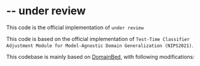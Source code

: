 # -- under review
This code is the official implementation of `under review`

This code is based on the official implementation of `Test-Time Classifier Adjustment Module for Model-Agnostic Domain Generalization (NIPS2021)`. 

This codebase is mainly based on [DomainBed](https://github.com/facebookresearch/DomainBed), with following modifications:
